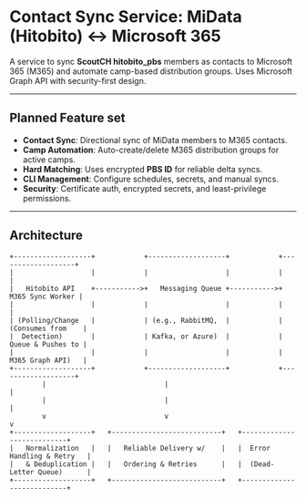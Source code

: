 # Contact Sync Service: MiData (Hitobito) ↔ Microsoft 365

A service to sync **ScoutCH hitobito_pbs** members as contacts to Microsoft 365 (M365) and automate camp-based distribution groups. Uses Microsoft Graph API with security-first design.

---

## Planned Feature set
- **Contact Sync**: Directional sync of MiData members to M365 contacts.
- **Camp Automation**: Auto-create/delete M365 distribution groups for active camps.
- **Hard Matching**: Uses encrypted **PBS ID** for reliable delta syncs.
- **CLI Management**: Configure schedules, secrets, and manual syncs.
- **Security**: Certificate auth, encrypted secrets, and least-privilege permissions.

---

## Architecture
```Text
+-------------------+            +-------------------+            +-------------------+
|                   |            |                   |            |                   |
|   Hitobito API    +----------->+   Messaging Queue +----------->+  M365 Sync Worker |
|                   |            |                   |            |                   |
| (Polling/Change   |            | (e.g., RabbitMQ,  |            | (Consumes from    |
|  Detection)       |            | Kafka, or Azure)  |            | Queue & Pushes to |
|                   |            |                   |            | M365 Graph API)   |
+-------------------+            +-------------------+            +-------------------+
        |                             |                                     |
        |                             |                                     |
        v                             v                                     v
+-------------------+   +---------------------------+   +---------------------------+
|   Normalization   |   |   Reliable Delivery w/    |   |  Error Handling & Retry   |
|   & Deduplication |   |   Ordering & Retries      |   |  (Dead-Letter Queue)      |
+-------------------+   +---------------------------+   +---------------------------+
```
